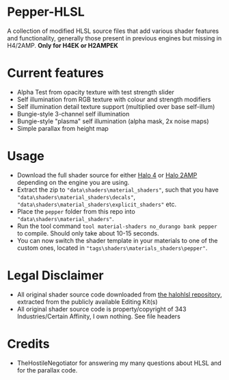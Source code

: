 # Pepper-HLSL
A collection of modified HLSL source files that add various shader features and functionality, generally those present in previous engines but missing in H4/2AMP.
**Only for H4EK or H2AMPEK**

# Current features
- Alpha Test from opacity texture with test strength slider
- Self illumination from RGB texture with colour and strength modifiers
- Self illumination detail texture support (multiplied over base self-illum)
- Bungie-style 3-channel self illumination
- Bungie-style "plasma" self illumination (alpha mask, 2x noise maps)
- Simple parallax from height map

# Usage
- Download the full shader source for either [Halo 4](https://github.com/halohlsl/Halo4-Shader-Source) or [Halo 2AMP](https://github.com/halohlsl/Halo2AMP-Shader-Source) depending on the engine you are using.
- Extract the zip to `"data\shaders\material_shaders"`, such that you have `"data\shaders\material_shaders\decals"`, `"data\shaders\material_shaders\explicit_shaders"` etc.
- Place the `pepper` folder from this repo into `"data\shaders\material_shaders"`.
- Run the tool command `tool material-shaders no_durango bank pepper` to compile. Should only take about 10-15 seconds.
- You can now switch the shader template in your materials to one of the custom ones, located in `"tags\shaders\materials_shaders\pepper"`.

# Legal Disclaimer
- All original shader source code downloaded from [the halohlsl repository](https://github.com/halohlsl), extracted from the publicly available Editing Kit(s)
- All original shader source code is property/copyright of 343 Industries/Certain Affinity, I own nothing. See file headers

# Credits
- TheHostileNegotiator for answering my many questions about HLSL and for the parallax code.